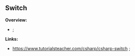 ## Switch

**Overview:**

- ;

**Links:**

- https://www.tutorialsteacher.com/csharp/csharp-switch ;

